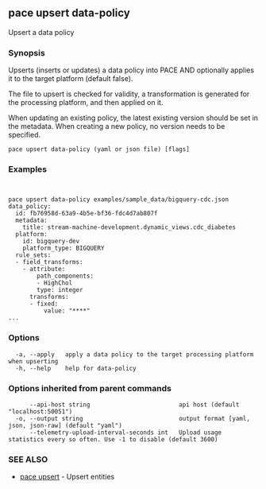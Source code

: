 ## pace upsert data-policy

Upsert a data policy

### Synopsis

Upserts (inserts or updates) a data policy into PACE AND
optionally applies it to the target platform (default false).

The file to upsert is checked for validity, a transformation is generated
for the processing platform, and then applied on it.

When updating an existing policy, the latest existing version should be set
in the metadata. When creating a new policy, no version needs to be specified.

```
pace upsert data-policy (yaml or json file) [flags]
```

### Examples

```


pace upsert data-policy examples/sample_data/bigquery-cdc.json
data_policy:
  id: fb76958d-63a9-4b5e-bf36-fdc4d7ab807f
  metadata:
    title: stream-machine-development.dynamic_views.cdc_diabetes
  platform:
    id: bigquery-dev
    platform_type: BIGQUERY
  rule_sets:
  - field_transforms:
    - attribute:
        path_components:
        - HighChol
        type: integer
      transforms:
      - fixed:
          value: "****"
...

```

### Options

```
  -a, --apply   apply a data policy to the target processing platform when upserting
  -h, --help    help for data-policy
```

### Options inherited from parent commands

```
      --api-host string                         api host (default "localhost:50051")
  -o, --output string                           output format [yaml, json, json-raw] (default "yaml")
      --telemetry-upload-interval-seconds int   Upload usage statistics every so often. Use -1 to disable (default 3600)
```

### SEE ALSO

* [pace upsert](pace_upsert.md)	 - Upsert entities

